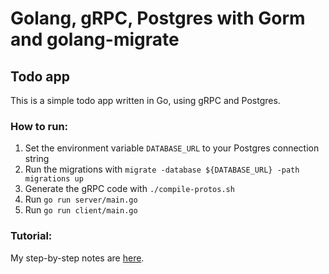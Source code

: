 # Golang, gRPC, Postgres with Gorm and golang-migrate
## Todo app

This is a simple todo app written in Go, using gRPC and Postgres.

### How to run:
1. Set the environment variable `DATABASE_URL` to your Postgres connection string
2. Run the migrations with `migrate -database ${DATABASE_URL} -path migrations up`
3. Generate the gRPC code with `./compile-protos.sh`
4. Run `go run server/main.go`
5. Run `go run client/main.go`

### Tutorial:
My step-by-step notes are [here](https://medium.com/@mehrdadrad/building-a-simple-todo-app-with-go-grpc-and-postgres-1b1f7f8f2f2e).